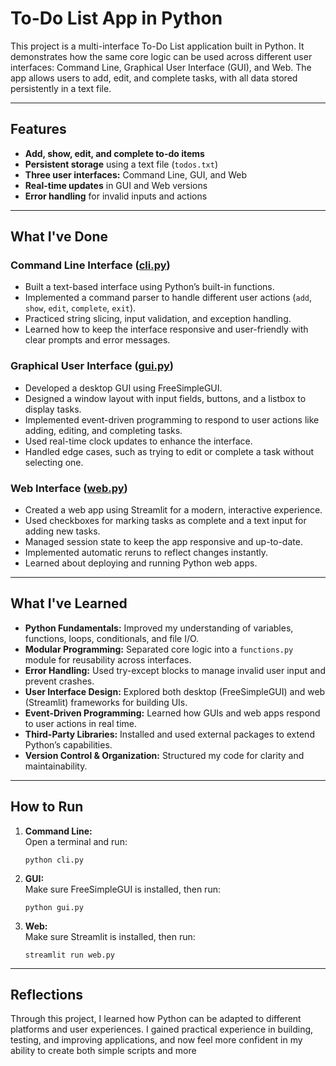 # To-Do List App in Python

This project is a multi-interface To-Do List application built in Python. It demonstrates how the same core logic can be used across different user interfaces: Command Line, Graphical User Interface (GUI), and Web. The app allows users to add, edit, and complete tasks, with all data stored persistently in a text file.

---

## Features

- **Add, show, edit, and complete to-do items**
- **Persistent storage** using a text file (`todos.txt`)
- **Three user interfaces:** Command Line, GUI, and Web
- **Real-time updates** in GUI and Web versions
- **Error handling** for invalid inputs and actions

---

## What I've Done

### Command Line Interface ([cli.py](cli.py))
- Built a text-based interface using Python’s built-in functions.
- Implemented a command parser to handle different user actions (`add`, `show`, `edit`, `complete`, `exit`).
- Practiced string slicing, input validation, and exception handling.
- Learned how to keep the interface responsive and user-friendly with clear prompts and error messages.

### Graphical User Interface ([gui.py](gui.py))
- Developed a desktop GUI using FreeSimpleGUI.
- Designed a window layout with input fields, buttons, and a listbox to display tasks.
- Implemented event-driven programming to respond to user actions like adding, editing, and completing tasks.
- Used real-time clock updates to enhance the interface.
- Handled edge cases, such as trying to edit or complete a task without selecting one.

### Web Interface ([web.py](web.py))
- Created a web app using Streamlit for a modern, interactive experience.
- Used checkboxes for marking tasks as complete and a text input for adding new tasks.
- Managed session state to keep the app responsive and up-to-date.
- Implemented automatic reruns to reflect changes instantly.
- Learned about deploying and running Python web apps.

---

## What I've Learned

- **Python Fundamentals:** Improved my understanding of variables, functions, loops, conditionals, and file I/O.
- **Modular Programming:** Separated core logic into a `functions.py` module for reusability across interfaces.
- **Error Handling:** Used try-except blocks to manage invalid user input and prevent crashes.
- **User Interface Design:** Explored both desktop (FreeSimpleGUI) and web (Streamlit) frameworks for building UIs.
- **Event-Driven Programming:** Learned how GUIs and web apps respond to user actions in real time.
- **Third-Party Libraries:** Installed and used external packages to extend Python’s capabilities.
- **Version Control & Organization:** Structured my code for clarity and maintainability.

---

## How to Run

1. **Command Line:**  
   Open a terminal and run:
   ```
   python cli.py
   ```

2. **GUI:**  
   Make sure FreeSimpleGUI is installed, then run:
   ```
   python gui.py
   ```

3. **Web:**  
   Make sure Streamlit is installed, then run:
   ```
   streamlit run web.py
   ```

---

## Reflections

Through this project, I learned how Python can be adapted to different platforms and user experiences. I gained practical experience in building, testing, and improving applications, and now feel more confident in my ability to create both simple scripts and more
